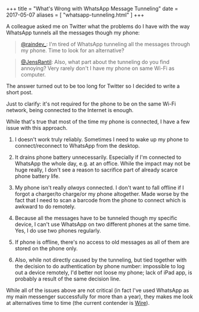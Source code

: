 +++
title = "What's Wrong with WhatsApp Message Tunneling"
date = 2017-05-07
aliases = [ "whatsapp-tunneling.html" ]
+++

A colleague asked me on Twitter what the problems do I have with the way WhatsApp tunnels all the messages though my phone:

> [\@raindev\_](https://twitter.com/raindev_/status/859872365886545920): I'm
> tired of WhatsApp tunneling all the messages through my phone. Time to
> look for an alternative?

> [\@JensRantil](https://twitter.com/JensRantil/status/861205974933270528):
> Also, what part about the tunneling do you find annoying? Very rarely
> don't I have my phone on same Wi-Fi as computer.

The answer turned out to be too long for Twitter so I decided to write a short post.

Just to clarify: it's not required for the phone to be on the same Wi-Fi network, being connected to the Internet is enough.

While that's true that most of the time my phone is connected, I have a few issue with this approach.

1. I doesn't work truly reliably. Sometimes I need to wake up my phone to connect/reconnect to WhatsApp from the desktop.

2. It drains phone battery unnecessarily. Especially if I'm connected to WhatsApp the whole day, e.g. at an office. While the impact may not be huge really, I don't see a reason to sacrifice part of already scarce phone battery life.

3. My phone isn't really _always_ connected. I don't want to fall offline if I forgot a charger/to charge/or my phone altogether. Made worse by the fact that I need to scan a barcode from the phone to connect which is awkward to do remotely.

4. Because all the messages have to be tunneled though my specific device, I can't use WhatsApp on two different phones at the same time. Yes, I do use two phones regularly.

5. If phone is offline, there's no access to old messages as all of them are stored on the phone only.

6. Also, while not directly caused by the tunneling, but tied together with the decision to do authentication by phone number: impossible to log out a device remotely, I'd better not loose my phone; lack of iPad app, is probably a result of the same decision line.

While  all of the issues above are not critical (in fact I've used WhatsApp as my main messenger successfully for more than a year), they makes me look at alternatives time to time (the current contender is [Wire](https://wire.com)).
